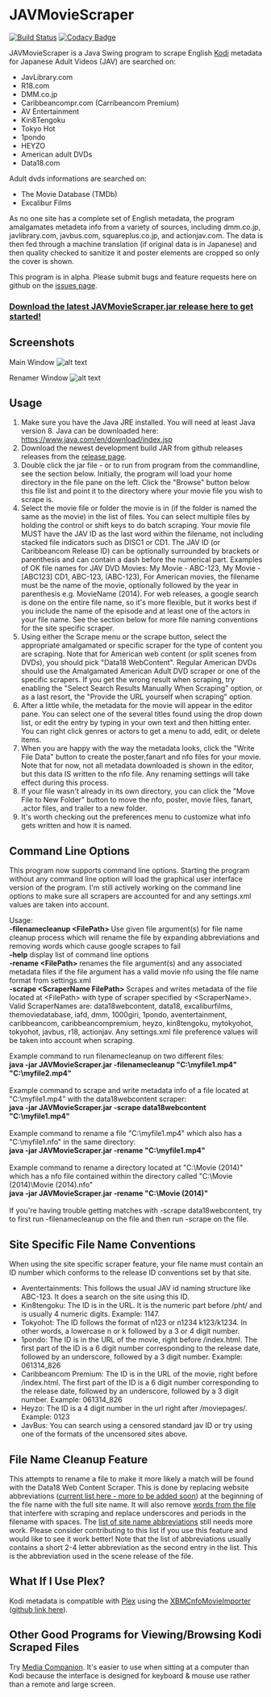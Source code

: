 JAVMovieScraper
===============
[![Build Status](https://travis-ci.org/Wizell/JAVMovieScraper.svg?branch=master)](https://travis-ci.org/Wizell/JAVMovieScraper)
[![Codacy Badge](https://api.codacy.com/project/badge/Grade/c4c66ac391234156b9796d9a6e286843)](https://www.codacy.com/app/Wizell/JAVMovieScraper?utm_source=github.com&amp;utm_medium=referral&amp;utm_content=Wizell/JAVMovieScraper&amp;utm_campaign=Badge_Grade)

JAVMovieScraper is a Java Swing program to scrape English [Kodi](http://kodi.tv/) metadata for Japanese Adult Videos (JAV) are searched on:
* JavLibrary.com
* R18.com
* DMM.co.jp
* Caribbeancompr.com (Carribeancom Premium)
* AV Entertainment
* Kin8Tengoku
* Tokyo Hot
* 1pondo
* HEYZO
* American adult DVDs
* Data18.com

Adult dvds informations are searched on:
* The Movie Database (TMDb)
* Excalibur Films

As no one site has a complete set of English metadata, the program amalgamates metadeta info from a variety of sources, including dmm.co.jp, javlibrary.com, javbus.com, squareplus.co.jp, and actionjav.com.
The data is then fed through a machine translation (if original data is in Japanese) and then quality checked to sanitize it and poster elements are cropped so only the cover is shown.


This program is in alpha. Please submit bugs and feature requests here on github on the [issues page](https://github.com/DoctorD1501/JAVMovieScraper/issues).

### [Download the latest JAVMovieScraper.jar release here to get started! ](https://github.com/DoctorD1501/JAVMovieScraper/releases)

## Screenshots
Main Window
![alt text](https://github.com/DoctorD1501/JAVMovieScraper/blob/master/docs/images/JAVMovieScraperScreenShot1%20-%20Main%20Window.jpg "Main Window")

Renamer Window
![alt text](https://github.com/DoctorD1501/JAVMovieScraper/blob/master/docs/images/JAVMovieScraperScreenShot1%20-%20Renamer%20Window.jpg "Renamer")

## Usage

1. Make sure you have the Java JRE installed. You will need at least Java version 8. Java can be downloaded here: https://www.java.com/en/download/index.jsp
2. Download the newest development build JAR from github releases releases from the [release page](https://github.com/DoctorD1501/JAVMovieScraper/releases).
3. Double click the jar file - or to run from program from the commandline, see the section below. Initially, the program will load your home directory in the file pane on the left. Click the "Browse" button below this file list and point it to the directory where your movie file you wish to scrape is.
4. Select the movie file or folder the movie is in (if the folder is named the same as the movie) in the list of files. You can select multiple files by holding the control or shift keys to do batch scraping. Your movie file MUST have the JAV ID as the last word within the filename, not including stacked file indicators such as DISC1 or CD1. The JAV ID (or Caribbeancom Release ID) can be optionally surrounded by brackets or parenthesis and can contain a dash before the numerical part. Examples of OK file names for JAV DVD Movies: My Movie - ABC-123, My Movie - [ABC123] CD1, ABC-123, (ABC-123), For American movies, the filename must be the name of the movie, optionally followed by the year in parenthesis e.g. MovieName (2014). For web releases, a google search is done on the entire file name, so it's more flexible, but it works best if you include the name of the episode and at least one of the actors in your file name. See the section below for more file naming conventions for the site specific scraper.
5. Using either the Scrape menu or the scrape button, select the appropriate amalgamated or specific scraper for the type of content you are scraping. Note that for American web content (or split scenes from DVDs), you should pick "Data18 WebContent". Regular American DVDs should use the Amalgamated American Adult DVD scraper or one of the specific scrapers. If you get the wrong result when scraping, try enabling the "Select Search Results Manually When Scraping" option, or as a last resort, the "Provide the URL yourself when scraping" option.
6. After a little while, the metadata for the movie will appear in the editor pane. You can select one of the several titles found using the drop down list, or edit the entry by typing in your own text and then hitting enter. You can right click genres or actors to get a menu to add, edit, or delete items.
7. When you are happy with the way the metadata looks, click the "Write File Data" button to create the poster,fanart and nfo files for your movie. Note that for now, not all metadata downloaded is shown in the editor, but this data IS written to the nfo file. Any renaming settings will take effect during this process.
8. If your file wasn't already in its own directory, you can click the "Move File to New Folder" button to move the nfo, poster, movie files, fanart, .actor files, and trailer to a new folder.
9. It's worth checking out the preferences menu to customize what info gets written and how it is named.


## Command Line Options
This program now supports command line options. Starting the program without any command line option will load the graphical user interface version of the program. I'm still actively working on the command line options to make sure all scrapers are accounted for and any settings.xml values are taken into account.
<p>
Usage:
<br>
<b> -filenamecleanup &#60;FilePath&#62; </b>   Use given file argument(s) for file name cleanup process which will rename the file by expanding abbreviations and removing words which cause google scrapes to fail
<br>
<b> -help</b>                               display list of command line options
<br>
<b> -rename &#60;FilePath&#62; </b> renames the file argument(s) and any associated metadata files if the file argument has a valid movie nfo using the file name format from settings.xml
<br>
<b> -scrape &#60;ScraperName FilePath&#62;</b> Scrapes and writes metadata of the file located at &#60;FilePath&#62; with type of scraper specified by &#60;ScraperName&#62;. Valid ScraperNames are: data18webcontent, data18, excaliburfilms, themoviedatabase, iafd, dmm, 1000giri, 1pondo, aventertainment, caribbeancom, caribbeancompremium, heyzo, kin8tengoku, mytokyohot, tokyohot, javbus, r18, actionjav. Any settings.xml file preference values will be taken into account when scraping.
</p>
<p>
Example command to run filenamecleanup on two different files:
<br>
<b>java -jar JAVMovieScraper.jar -filenamecleanup "C:\myfile1.mp4" "C:\myfile2.mp4"</b>
<br>
<br>
Example command to scrape and write metadata info of a file located at "C:\myfile1.mp4" with the data18webcontent scraper:
<br>
<b>java -jar JAVMovieScraper.jar -scrape data18webcontent "C:\myfile1.mp4"</b>
<br>
<br>
Example command to rename a file "C:\myfile1.mp4" which also has a "C:\myfile1.nfo" in the same directory:
<br>
<b>java -jar JAVMovieScraper.jar -rename "C:\myfile1.mp4"</b>
<br>
<br>
Example command to rename a directory located at "C:\Movie (2014)" which has a nfo file contained within the directory called "C:\Movie (2014)\Movie (2014).nfo"
<br>
<b>java -jar JAVMovieScraper.jar -rename "C:\Movie (2014)"</b>
<br>
<br>
If you're having trouble getting matches with -scrape data18webcontent, try to first run -filenamecleanup on the file and then run -scrape on the file.
</p>

## Site Specific File Name Conventions
When using the site specific scraper feature, your file name must contain an ID number which conforms to the release ID conventions set by that site.
* Aventertainments: This follows the usual JAV id naming structure like ABC-123. It does a search on the site using this ID.<br>
* Kin8tengoku: The ID is in the URL. It is the numeric part before /pht/ and is usually 4 numeric digits. Example: 1147.<br>
* Tokyohot: The ID follows the format of n123 or n1234 k123/k1234. In other words, a lowercase n or k followed by a 3 or 4 digit number.<br>
* 1pondo: The ID is in the URL of the movie, right before /index.html. The first part of the ID is a 6 digit number corresponding to the release date, followed by an underscore, followed by a 3 digit number. Example: 061314_826<br>
* Caribbeancom Premium: The ID is in the URL of the movie, right before /index.html. The first part of the ID is a 6 digit number corresponding to the release date, followed by an underscore, followed by a 3 digit number. Example: 061314_826<br>
* Heyzo: The ID is a 4 digit number in the url right after /moviepages/. Example: 0123<br>
* JavBus: You can search using a censored standard jav ID or try using one of the formats of the uncensored sites above.<br>

## File Name Cleanup Feature
This attempts to rename a file to make it more likely a match will be found with the Data18 Web Content Scraper. This is done by replacing website abbreviations ([current list here - more to be added soon](https://raw.githubusercontent.com/DoctorD1501/JAVMovieScraper/master/JAVMovieScraper/src/moviescraper/doctord/controller/releaserenamer/SiteNameAbbreviations.csv)) at the beginning of the file name with the full site name. It will also remove [words from the file](https://raw.githubusercontent.com/DoctorD1501/JAVMovieScraper/master/JAVMovieScraper/src/moviescraper/doctord/controller/releaserenamer/WordsToRemove.csv) that interfere with scraping and replace underscores and periods in the filename with spaces.
The [list of site name abbreviations](https://raw.githubusercontent.com/DoctorD1501/JAVMovieScraper/master/JAVMovieScraper/src/moviescraper/doctord/controller/releaserenamer/SiteNameAbbreviations.csv) still needs more work. Please consider contributing to this list if you use this feature and would like to see it work better! Note that the list of abbreviations usually contains a short 2-4 letter abbreviation as the second entry in the list. This is the abbreviation used in the scene release of the file.


## What If I Use Plex?
Kodi metadata is compatible with [Plex](https://plex.tv/) using the [XBMCnfoMovieImporter](https://forums.plex.tv/index.php/topic/38402-metadata-agents-for-exported-xbmc-library/) ([github link here](https://github.com/gboudreau/XBMCnfoMoviesImporter.bundle)).

## Other Good Programs for Viewing/Browsing Kodi Scraped Files
Try [Media Companion](https://mediacompanion.codeplex.com/). It's easier to use when sitting at a computer than Kodi because the interface is designed for keyboard & mouse use rather than a remote and large screen.
